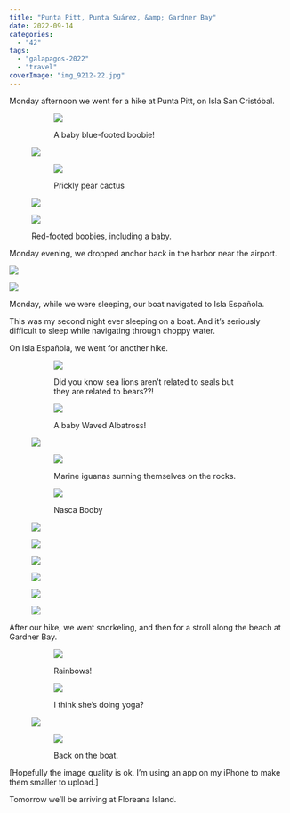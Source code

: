 ```yaml
---
title: "Punta Pitt, Punta Suárez, &amp; Gardner Bay"
date: 2022-09-14
categories: 
  - "42"
tags: 
  - "galapagos-2022"
  - "travel"
coverImage: "img_9212-22.jpg"
---
```


Monday afternoon we went for a hike at Punta Pitt, on Isla San Cristóbal.

<figure>

<figure>

![](images/img_9212-1.jpg)

<figcaption>

A baby blue-footed boobie!

</figcaption>

</figure>

![](images/img_9212-2.jpg)

<figure>

![](images/img_9212-3.jpg)

<figcaption>

Prickly pear cactus

</figcaption>

</figure>

![](images/img_9212.jpg)

![](images/img_9212-4.jpg)

<figcaption>

Red-footed boobies, including a baby.

</figcaption>

</figure>

Monday evening, we dropped anchor back in the harbor near the airport.

![](images/img_9212-5.jpg)

![](images/img_9212-6.jpg)

Monday, while we were sleeping, our boat navigated to Isla Española.

This was my second night ever sleeping on a boat. And it’s seriously difficult to sleep while navigating through choppy water.

On Isla Española, we went for another hike.

<figure>

<figure>

![](images/img_9212-7-225x300.jpg)

<figcaption>

Did you know sea lions aren’t related to seals but they are related to bears??!

</figcaption>

</figure>

<figure>

![](images/img_9212-9-300x225.jpg)

<figcaption>

A baby Waved Albatross!

</figcaption>

</figure>

![](images/img_9212-10-1-225x300.jpg)

<figure>

![](images/img_9212-12-225x300.jpg)

<figcaption>

Marine iguanas sunning themselves on the rocks.

</figcaption>

</figure>

<figure>

![](images/img_9212-14-225x300.jpg)

<figcaption>

Nasca Booby

</figcaption>

</figure>

![](images/img_9212-15-300x225.jpg)

![](images/img_9212-16-300x225.jpg)

![](images/img_9212-17-300x225.jpg)

![](images/img_9212-21-2-300x130.jpg)

![](images/img_9212-19-300x225.jpg)

![](images/img_9212-20-300x225.jpg)

</figure>

After our hike, we went snorkeling, and then for a stroll along the beach at Gardner Bay.

<figure>

<figure>

![](images/img_9241.jpg)

<figcaption>

Rainbows!

</figcaption>

</figure>

<figure>

![](images/img_9241-1.jpg)

<figcaption>

I think she’s doing yoga?

</figcaption>

</figure>

![](images/img_9241-2.jpg)

<figure>

![](images/img_9212-22.jpg)

<figcaption>

Back on the boat.

</figcaption>

</figure>

</figure>

\[Hopefully the image quality is ok. I’m using an app on my iPhone to make them smaller to upload.\]

Tomorrow we’ll be arriving at Floreana Island.
